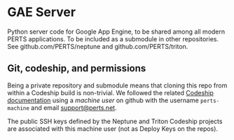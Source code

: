 # GAE Server

Python server code for Google App Engine, to be shared among all modern PERTS applications. To be included as a submodule in other repositories. See github.com/PERTS/neptune and github.com/PERTS/triton.

## Git, codeship, and permissions

Being a private repository and submodule means that cloning this repo from within a Codeship build is non-trivial. We followed the related [Codeship documentation](https://documentation.codeship.com/basic/continuous-integration/git-submodules/#submodule-permissions) using a _machine user_ on github with the username `perts-machine` and email support@perts.net.

The public SSH keys defined by the Neptune and Triton Codeship projects are associated with this machine user (not as Deploy Keys on the repos).
